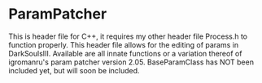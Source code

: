 # ParamPatcher
This is header file for C++, it  requires my other header file Process.h to function properly. 
This header file allows for the editing of params in DarkSoulsIII. Available are all innate functions or a variation thereof of igromanru's param patcher version 2.05. 
BaseParamClass has NOT been included yet, but will soon be included.
